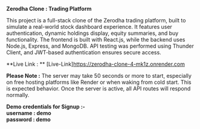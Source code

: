 **Zerodha Clone : Trading Platform**

This project is a full-stack clone of the Zerodha trading platform, built to simulate a real-world stock dashboard experience. It features user authentication, dynamic holdings display, equity summaries, and buy functionality. The frontend is built with React.js, while the backend uses Node.js, Express, and MongoDB. API testing was performed using Thunder Client, and JWT-based authentication ensures secure access.

**Live Link : **   [Live-Link]https://zerodha-clone-4-mk1z.onrender.com

**Please Note :** The server may take 50 seconds or more to start, especially on free hosting platforms like Render or when waking from cold start. This is expected behavior. Once the server is active, all API routes will respond normally.  

**Demo credentials for Signup :-**  
**username : demo**  
**password : demo**  
